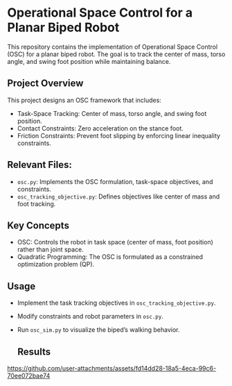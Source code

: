 # Operational Space Control for a Planar Biped Robot
This repository contains the implementation of Operational Space Control (OSC) for a planar biped robot. The goal is to track the center of mass, torso angle, and swing foot position while maintaining balance.

## Project Overview
This project designs an OSC framework that includes:

- Task-Space Tracking: Center of mass, torso angle, and swing foot position.
- Contact Constraints: Zero acceleration on the stance foot.
- Friction Constraints: Prevent foot slipping by enforcing linear inequality constraints.

## Relevant Files:

- `osc.py`: Implements the OSC formulation, task-space objectives, and constraints.
- `osc_tracking_objective.py`: Defines objectives like center of mass and foot tracking.
  
## Key Concepts
- OSC: Controls the robot in task space (center of mass, foot position) rather than joint space.
- Quadratic Programming: The OSC is formulated as a constrained optimization problem (QP).

## Usage

- Implement the task tracking objectives in `osc_tracking_objective.py`.
- Modify constraints and robot parameters in `osc.py`.
- Run `osc_sim.py` to visualize the biped’s walking behavior.

  ## Results

  

  
  

https://github.com/user-attachments/assets/fd14dd28-18a5-4eca-99c6-70ee072bae74


